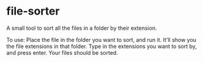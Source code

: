 # file-sorter
A small tool to sort all the files in a folder by their extension.

To use:
Place the file in the folder you want to sort, and run it. It'll show you the file extensions in that folder. 
Type in the extensions you want to sort by, and press enter. Your files should be sorted.
